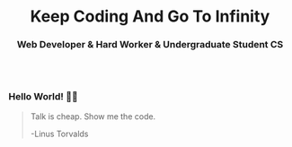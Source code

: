 <h1 align="center">Keep Coding And Go To Infinity</h1>
<h3 align="center">Web Developer<span color="blue"> & </span>Hard Worker <span color="blue"> & </span>Undergraduate Student CS</h3>


</br>
</br>

### Hello World! 👋🤖

> Talk is cheap. Show me the code.
>
> -Linus Torvalds

